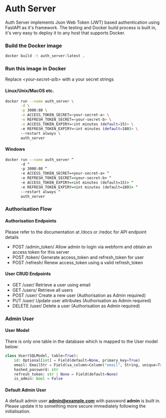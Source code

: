 
# Auth Server

Auth Server implements Json Web Token (JWT) based authentication using FastAPI as it's framework. 
The testing and Docker build process is built in, it's very easy to deploy it to any host that supports Docker.

### Build the Docker image

```bash
docker build -t auth_server:latest .
```
### Run this image in Docker
Replace *<your-secret-a/b>* with a your secret strings
#### Linux/Unix/MacOS etc.
```bash
docker run --name auth_server \
       -d \
       -p 3000:80 \
       -e ACCESS_TOKEN_SECRET=<your-secret-a> \
       -e REFRESH_TOKEN_SECRET=<your-secret-b> \
       -e ACCESS_TOKEN_EXPIRY=<int minutes (default=15)> \
       -e REFRESH_TOKEN_EXPIRY=<int minutes (default=180)> \
       --restart always \
       auth_server
```
#### Windows
```cmd
docker run --name auth_server ^
       -d ^
       -p 3000:80 ^
       -e ACCESS_TOKEN_SECRET=<your-secret-a> ^
       -e REFRESH_TOKEN_SECRET=<your-secret-b> ^
       -e ACCESS_TOKEN_EXPIRY=<int minutes (default=15)> ^
       -e REFRESH_TOKEN_EXPIRY=<int minutes (default=180)> ^
       --restart always ^
       auth_server
```
### Authorisation Flow
#### Authorisation Endpoints
Please refer to the documentation at /docs or /redoc for API endpoint details
- POST /admin_token/
Allow admin to login via webform and obtain an access token for this server
- POST /token/
Generate access_token and refresh_token for user
- POST /refresh/
Renew access_token using a valid refresh_token
#### User CRUD Endpoints
- GET /user/
Retrieve a user using email
- GET /users/
Retrieve all users
- POST /user/
Create a new user  (Authorisation as Admin required)
- PUT /user/
Update user attributes (Authorisation as Admin required)
- DELETE /user/
Delete a user (Authorisation as Admin required)

### Admin User
#### User Model
There is only one table in the database which is mapped to the User model below:
```python 
class User(SQLModel, table=True):
    id: Optional[int] = Field(default=None, primary_key=True)
    email: EmailStr = Field(sa_column=Column("email", String, unique=True))
    hashed_password: str
    refresh_token: str | None = Field(default=None)
    is_admin: bool = False
```
#### Default Admin User
A default admin user **admin@example.com** with password **admin** is built in. Please update it to something more secure immediately following the initialisation.
